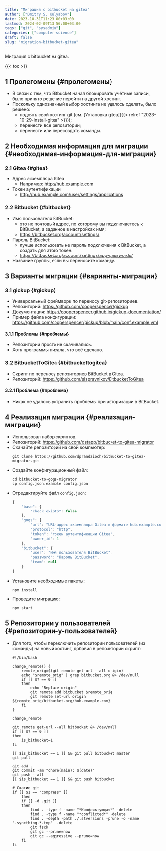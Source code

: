 ```yaml
---
title: "Миграция с bitbucket на gitea"
author: ["Dmitry S. Kulyabov"]
date: 2023-10-31T11:23:00+03:00
lastmod: 2024-02-09T13:56:00+03:00
tags: ["git", "sysadmin"]
categories: ["computer-science"]
draft: false
slug: "migration-bitbucket-gitea"
---
```


Миграция с bitbucket на gitea.

<!--more-->

{{< toc >}}


## <span class="section-num">1</span> Пролегомены {#пролегомены}

-   В связи с тем, что Bitbucket начал блокировать учётные записи, было принято решение перейти на другой хостинг.
-   Поскольку однозначный выбор хостинга не удалось сделать, было решено:
    -   поднять свой хостинг git (см. [Установка gitea]({{< relref "2023-10-29-install-gitea" >}}));
    -   перенести все репозитории;
    -   перенести или пересоздать команды.


## <span class="section-num">2</span> Необходимая информация для миграции {#необходимая-информация-для-миграции}


### <span class="section-num">2.1</span> Gitea {#gitea}

-   Адрес экземпляра Gitea
    -   Например: <http://hub.example.com>
-   Токен аутентификации
    -   <http://hub.example.com/user/settings/applications>


### <span class="section-num">2.2</span> Bitbucket {#bitbucket}

-   Имя пользователя BitBucket:
    -   это не почтовый адрес, по которому вы подключаетесь к BitBucket, а заданное в настройках имя;
    -   <https://bitbucket.org/account/settings/>
-   Пароль BitBucket:
    -   лучше использовать не пароль подключения к BitBucket, а создать для этого токен:
    -   <https://bitbucket.org/account/settings/app-passwords/>
-   Название группы, если вы переносите команду.


## <span class="section-num">3</span> Варианты миграции {#варианты-миграции}


### <span class="section-num">3.1</span> gickup {#gickup}

-   Универсальный фреймворк по переносу git-репозиториев.
-   Репозиторий: <https://github.com/cooperspencer/gickup>
-   Документация: <https://cooperspencer.github.io/gickup-documentation/>
-   Пример файла конфигурации: <https://github.com/cooperspencer/gickup/blob/main/conf.example.yml>


#### <span class="section-num">3.1.1</span> Проблемы {#проблемы}

-   Репозитории просто не скачивались.
-   Хотя программы писала, что всё сделано.


### <span class="section-num">3.2</span> BitbucketToGitea {#bitbuckettogitea}

-   Скрипт по переносу репозиториев BitBucket в Gitea.
-   Репозиторий: <https://github.com/sIspravnikov/BitbucketToGitea>


#### <span class="section-num">3.2.1</span> Проблема {#проблема}

-   Никак не удалось устранить проблемы при авторизации в BitBucket.


## <span class="section-num">4</span> Реализация миграции {#реализация-миграции}

-   Использовал набор скриптов.
-   Репозиторий: <https://github.com/dstapp/bitbucket-to-gitea-migrator>
-   Скачайте репозиторий на свой компьютер:
    ```shell
    git clone https://github.com/dprandzioch/bitbucket-to-gitea-migrator.git
    ```
-   Создайте конфигурационный файл:
    ```shell
    cd bitbucket-to-gogs-migrator
    cp config.json.example config.json
    ```

<!--listend-->

-   Отредактируйте файл `config.json`:
    ```js
    {
        "base": {
            "check_exists": false
        },
        "gogs": {
            "url": "URL-адрес экземпляра Gitea в формате hub.example.com",
            "protocol": "http",
            "token": "токен аутентификации Gitea",
            "owner_id": 1
        },
        "bitbucket": {
            "user": "Имя пользователя BitBucket",
            "password": "Пароль BitBucket",
            "team": null
        }
    }
    ```
-   Установите необходимые пакеты:
    ```shell
    npm install
    ```
-   Проведите миграцию:
    ```shell
    npm start
    ```


## <span class="section-num">5</span> Репозитории у пользователей {#репозитории-у-пользователей}

-   Для того, чтобы переключить репозитории пользователей (из команды) на новый хостинг, добавил в репозитории скрипт:
    ```shell
    #!/bin/bash

    change_remote() {
        remote_orig=$(git remote get-url --all origin)
        echo "$remote_orig" | grep bitbucket.org &> /dev/null
        if [[ $? == 0 ]]
        then
            echo "Replace origin"
            git remote add bitbucket $remote_orig
            git remote set-url origin ${remote_orig/bitbucket.org/hub.example.com}
        fi
    }

    change_remote

    git remote get-url --all bitbucket &> /dev/null
    if [[ $? == 0 ]]
    then
        is_bitbucket=1
    fi

    [[ $is_bitbucket == 1 ]] && git pull bitbucket master
    git pull

    git add .
    git commit -am "chore(main): $(date)"
    git push --all
    [[ $is_bitbucket == 1 ]] && git push bitbucket

    # Сжатие git
    if [[ $1 == "compress" ]]
        then
        if [[ -d .git ]]
        then
            find . -type f -name "*Конфликтующая*" -delete
            find . -type f -name "*conflicted*" -delete
            find . -depth -path ./.stversions -prune -o -name ".syncthing.*.tmp"  -delete
            git fsck
            git gc --prune=now
            git gc --aggressive --prune=now
        fi
    fi
    ```

